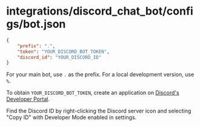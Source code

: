 # integrations/discord_chat_bot/configs/bot.json

```json
{
    "prefix": ".",
    "token": "YOUR_DISCORD_BOT_TOKEN",
    "discord_id": "YOUR_DISCORD_ID"
}
```

For your main bot, use `.` as the prefix. For a local development version, use `%`.

To obtain `YOUR_DISCORD_BOT_TOKEN`, create an application on [Discord's Developer Portal](https://discord.com/developers/applications/).

Find the Discord ID by right-clicking the Discord server icon and selecting "Copy ID" with Developer Mode enabled in settings.